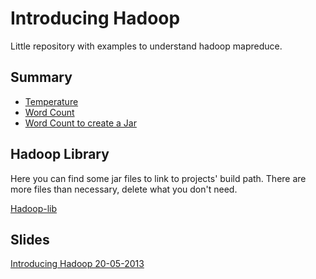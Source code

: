 Introducing Hadoop
==================

Little repository with examples to understand hadoop mapreduce.


## Summary

* [Temperature](https://github.com/H4ml3t/introducing_hadoop/tree/master/Temperature)
* [Word Count](https://github.com/H4ml3t/introducing_hadoop/tree/master/Word%20Count)
* [Word Count to create a Jar](https://github.com/H4ml3t/introducing_hadoop/tree/master/Word%20Count%20Jar)

## Hadoop Library

Here you can find some jar files to link to projects' build path.
There are more files than necessary, delete what you don't need.

[Hadoop-lib](https://dl.dropboxusercontent.com/u/28262951/hadoop-lib.tar.gz)

## Slides

[Introducing Hadoop 20-05-2013]()
